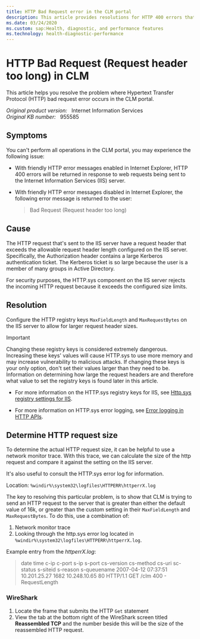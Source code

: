 ```yaml
---
title: HTTP Bad Request error in the CLM portal
description: This article provides resolutions for HTTP 400 errors that occur when you perform operations in the CLM portal.
ms.date: 03/24/2020
ms.custom: sap:Health, diagnostic, and performance features
ms.technology: health-diagnostic-performance
---
```

# HTTP Bad Request (Request header too long) in CLM

This article helps you resolve the problem where Hypertext Transfer Protocol (HTTP) bad request error occurs in the CLM portal.

_Original product version:_ &nbsp; Internet Information Services  
_Original KB number:_ &nbsp; 955585

## Symptoms

You can't perform all operations in the CLM portal, you may experience the following issue:

- With friendly HTTP error messages enabled in Internet Explorer, HTTP 400 errors will be returned in response to web requests being sent to the Internet Information Services (IIS) server.
- With friendly HTTP error messages disabled in Internet Explorer, the following error message is returned to the user:

    > Bad Request (Request header too long)

## Cause

The HTTP request that's sent to the IIS server have a request header that exceeds the allowable request header length configured on the IIS server. Specifically, the Authorization header contains a large Kerberos authentication ticket. The Kerberos ticket is so large because the user is a member of many groups in Active Directory.

For security purposes, the HTTP.sys component on the IIS server rejects the incoming HTTP request because it exceeds the configured size limits.

## Resolution

Configure the HTTP registry keys `MaxFieldLength` and `MaxRequestBytes` on the IIS server to allow for larger request header sizes.

> [!IMPORTANT]
> Changing these registry keys is considered extremely dangerous. Increasing these keys' values will cause HTTP.sys to use more memory and may increase vulnerability to malicious attacks. If changing these keys is your only option, don't set their values larger than they need to be. Information on determining how large the request headers are and therefore what value to set the registry keys is found later in this article.

- For more information on the HTTP.sys registry keys for IIS, see [Http.sys registry settings for IIS](https://support.microsoft.com/help/820129).

- For more information on HTTP.sys error logging, see [Error logging in HTTP APIs](https://support.microsoft.com/help/820729).

## Determine HTTP request size

To determine the actual HTTP request size, it can be helpful to use a network monitor trace. With this trace, we can calculate the size of the http request and compare it against the setting on the IIS server.

It's also useful to consult the HTTP.sys error log for information.

Location: `%windir%\system32\logfiles\HTTPERR\httperrX.log`

The key to resolving this particular problem, is to show that CLM is trying to send an HTTP request to the server that is greater than either the default value of 16k, or greater than the custom setting in their `MaxFieldLength` and `MaxRequestBytes`. To do this, use a combination of:

1. Network monitor trace
2. Looking through the http.sys error log located in `%windir%\system32\logfiles\HTTPERR\httperrX.log`.

Example entry from the *httperrX.log*:

> date time c-ip c-port s-ip s-port cs-version cs-method cs-uri sc-status s-siteid s-reason s-queuename
2007-04-12 07:37:51 10.201.25.27 1682 10.248.10.65 80 HTTP/1.1 GET /clm 400 - RequestLength

### WireShark

1. Locate the frame that submits the HTTP `Get` statement
2. View the tab at the bottom right of the WireShark screen titled **Reassembled TCP** and the number beside this will be the size of the reassembled HTTP request.
